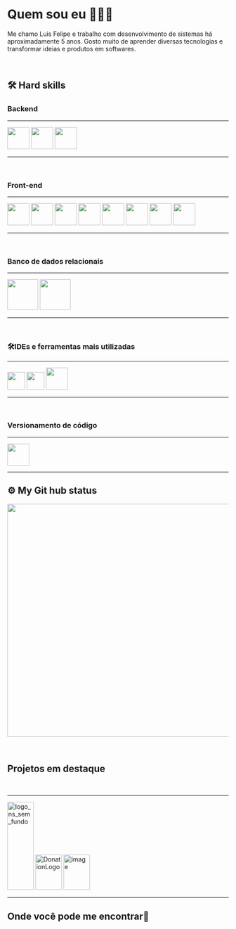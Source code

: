 <h1>Quem sou eu 👨🏿‍💻</h1>

<p>Me chamo Luis Felipe e trabalho com desenvolvimento de sistemas há aproximadamente 5 anos. Gosto muito de aprender diversas tecnologias e transformar ideias e produtos em softwares.</p>
<br>

<h2>🛠 Hard skills</h2>


<h3>Backend</h3>
<hr>
<p align="left">         
<img src="https://cdn.jsdelivr.net/gh/devicons/devicon@latest/icons/csharp/csharp-original.svg" height=50 />          
<img src="https://cdn.jsdelivr.net/gh/devicons/devicon@latest/icons/dotnetcore/dotnetcore-original.svg" height=50  />
<img src="https://cdn.jsdelivr.net/gh/devicons/devicon@latest/icons/python/python-original-wordmark.svg" height=50 />      
</p>
<hr>
<br>

<h3>Front-end</h3>
<hr>
<p align="left">
  <img src="https://cdn.jsdelivr.net/gh/devicons/devicon@latest/icons/angular/angular-original.svg" height=50 />
  <img src="https://cdn.jsdelivr.net/gh/devicons/devicon@latest/icons/vuejs/vuejs-original.svg" height=50 />      
  <img src="https://cdn.jsdelivr.net/gh/devicons/devicon@latest/icons/html5/html5-original.svg" height=50/> 
  <img src="https://cdn.jsdelivr.net/gh/devicons/devicon@latest/icons/css3/css3-original.svg" height=50 />
  <img src="https://cdn.jsdelivr.net/gh/devicons/devicon@latest/icons/javascript/javascript-original.svg" height=50 />
  <img src="https://cdn.jsdelivr.net/gh/devicons/devicon@latest/icons/typescript/typescript-original.svg" height=50 />     
  <img src="https://cdn.jsdelivr.net/gh/devicons/devicon@latest/icons/bootstrap/bootstrap-original.svg" height=50 />          
  <img src="https://cdn.jsdelivr.net/gh/devicons/devicon@latest/icons/sass/sass-original.svg" height=50 />      
</p>
<hr>

<br>
<h3>Banco de dados relacionais</h3>

<hr>
<p align="left">
   <img src="https://cdn.jsdelivr.net/gh/devicons/devicon@latest/icons/mysql/mysql-original-wordmark.svg" height=70 /> 
   <img src="https://cdn.jsdelivr.net/gh/devicons/devicon@latest/icons/microsoftsqlserver/microsoftsqlserver-plain-wordmark.svg" height=70 />       
</p>
<hr>
          
<br>
<h3>🛠️IDEs e ferramentas mais utilizadas</h3>
<hr>
<p align="left">
  <img src="https://cdn.jsdelivr.net/gh/devicons/devicon@latest/icons/visualstudio/visualstudio-original.svg" width="40" height="40"/>
  <img src="https://cdn.jsdelivr.net/gh/devicons/devicon@latest/icons/vscode/vscode-original.svg" width="40" height="40"/>
  <img src="https://cdn.jsdelivr.net/gh/devicons/devicon@latest/icons/nuget/nuget-original.svg" height=50 />
          
</p>
<hr>

<br>
<h3>Versionamento de código</h3>
<hr>
<p align="left">
  <img src="https://cdn.jsdelivr.net/gh/devicons/devicon@latest/icons/git/git-original.svg" height=50/>          
</p>
<hr>

<h2>⚙️ My Git hub status</h2>

<p align="left">
   <img width="530em" src="https://github-readme-stats.vercel.app/api/top-langs/?username=luis-mendes018&theme=dark" />
</p>

<br>

<h2>Projetos em destaque</h2>
<br>
<hr>
<p align="left">
  <img width="60" height="200" alt="logo_ns_sem_fundo" src="https://github.com/user-attachments/assets/230b3885-4da5-48d2-80d6-728a03af23cd" />
  <img width="60" height="80" alt="DonationLogo" src="https://github.com/user-attachments/assets/1f332aed-823f-4967-93e4-bc90c44f0c16" />
  <img width="60" height="80" alt="image" src="https://github.com/user-attachments/assets/abe6083d-2629-43f1-aa86-a15e090b434c" />
</p>

<hr>

<h2>Onde você pode me encontrar🛜</h2>

<p align="left">
  
</p>
